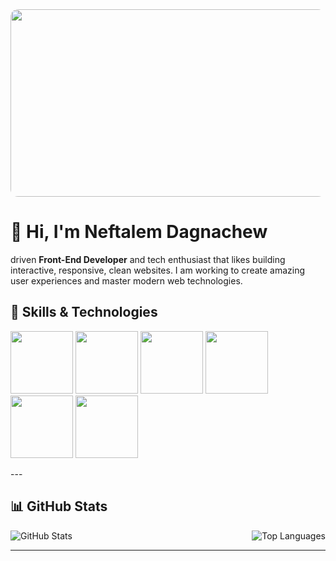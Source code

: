 <img src="https://1drv.ms/i/c/cd4d96bebfa3f252/Ea1R9bhsQLZFnJu1a-88CwwB2jtUl8SjaXl8_jX-wUYUdg?e=isAKuO"  style="width:500%; height:300px; object-fit:cover; border-radius:12px;" />

# 👋 Hi, I'm Neftalem Dagnachew

driven **Front-End Developer** and tech enthusiast that likes building interactive, responsive, clean websites. I am working to create amazing user experiences and master modern web technologies.

## 🚀 Skills & Technologies
<p>
  <img src="https://img.icons8.com/?size=256&id=20909&format=png" style="height:100px; disply: flex;"/>
  <img src="https://img.icons8.com/?size=256&id=21278&format=png" height="100px"/>
  <img src="https://img.icons8.com/?size=256&id=108784&format=png" height="100px"/>
  <img src="https://img.icons8.com/?size=256&id=nCj4PvnCO0tZ&format=png" height="100px"/>
  <img src="https://img.icons8.com/?size=256&id=wPohyHO_qO1a&format=png" height="100px"/>
  <img src="https://img.icons8.com/?size=256&id=20906&format=png" height="100px"/>
</p>
---

## 📊 GitHub Stats

<div style="display: flex; gap: 20px; justify-content: space-between;">
  <img src="https://github-readme-stats.vercel.app/api?username=NeftaMERN&show_icons=true&theme=radical" alt="GitHub Stats" style="max-width: 48%;" />
  <img src="https://github-readme-stats.vercel.app/api/top-langs/?username=NeftaMERN&layout=compact&theme=radical" alt="Top Languages" style="max-width: 48%;" />
</div>

---
